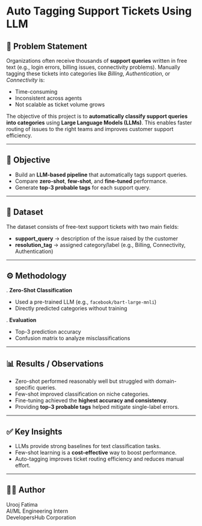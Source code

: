 # Auto Tagging Support Tickets Using LLM

## 📌 Problem Statement
Organizations often receive thousands of **support queries** written in free text (e.g., login errors, billing issues, connectivity problems). Manually tagging these tickets into categories like *Billing*, *Authentication*, or *Connectivity* is:
- Time-consuming  
- Inconsistent across agents  
- Not scalable as ticket volume grows  

The objective of this project is to **automatically classify support queries into categories** using **Large Language Models (LLMs)**. This enables faster routing of issues to the right teams and improves customer support efficiency.  

---

## 🎯 Objective
- Build an **LLM-based pipeline** that automatically tags support queries.  
- Compare **zero-shot**, **few-shot**, and **fine-tuned** performance.  
- Generate **top-3 probable tags** for each support query.  

---

## 📂 Dataset
The dataset consists of free-text support tickets with two main fields:  
- **support_query** → description of the issue raised by the customer  
- **resolution_tag** → assigned category/label (e.g., Billing, Connectivity, Authentication)  

---

## ⚙️ Methodology
. **Zero-Shot Classification**
   - Used a pre-trained LLM (e.g., `facebook/bart-large-mnli`)  
   - Directly predicted categories without training  


. **Evaluation**
   - Top-3 prediction accuracy  
   - Confusion matrix to analyze misclassifications  

---

## 📊 Results / Observations
- Zero-shot performed reasonably well but struggled with domain-specific queries.  
- Few-shot improved classification on niche categories.  
- Fine-tuning achieved the **highest accuracy and consistency**.  
- Providing **top-3 probable tags** helped mitigate single-label errors.  

---




## ✅ Key Insights
- LLMs provide strong baselines for text classification tasks.  
- Few-shot learning is a **cost-effective** way to boost performance.  
- Auto-tagging improves ticket routing efficiency and reduces manual effort.  


---
## 👩‍💻 Author  
Urooj Fatima  
AI/ML Engineering Intern  
DevelopersHub Corporation  
